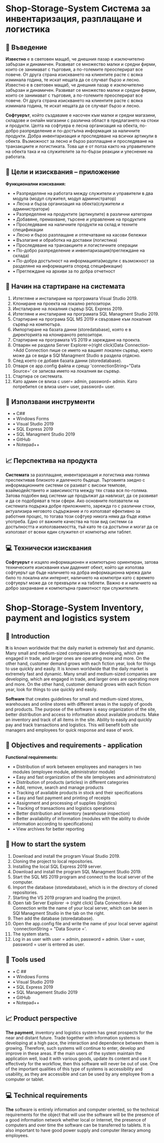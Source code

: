 # Shop-Storage-System Система за инвентаризация, разплащане и логистика

## :page_facing_up: Въведение
**Известно** е в световен мащаб, че днешния пазар е изключително забързан и динамичен. Развиват се множество малки и средни фирми, които се занимават с търговия, а по-големите преосперират все повече. От друга страна изискването на клиентите расте с всяка изминала година, те искат нещата да се случват бързо и лесно. Известно е в световен мащаб, че днешния пазар е изключително забързан и динамичен. Развиват се множество малки и средни фирми, които се занимават с търговия, а по-големите преосперират все повече. От друга страна изискването на клиентите расте с всяка изминала година, те искат нещата да се случват бързо и лесно. 

**Софтуерът**, който създаваме е насочен към малки и средни магазини, складове и онлайн магазини с различна област в предлагането на стоки и продукти. Целта на софтуера е лесна организация на обекта, по-добро разпределение и по-достъпна информация за наличните продукти. Добра инвентаризация и проследяване на всички артикули в обекта. Възможност за лесно и бързо разплащане и проследяване на транзакциите и логистиката. Това ще е от полза както на управителите на обекта така и на служителите за по-бързи реакции и улеснение на работата.


## :pushpin: Цели и изисквания – приложение
**Функционални изисквания:**
* •	Разпределяне на работата между служители и управители в два модула (модул служител, модул администратор)
* •	Лесна и бърза организация на обекта(служители и администратори)
* •	Разпределяне на продуктите (артикулите) в различни категории
* •	Добавяне, премахване, търсене и управление на продуктите
* •	Проследяване на наличните продукти на склад и техните спецификации
* •	Лесно и бързо разплащане и отпечатване на касови бележки 
* •	Възлагане и обработка на доставки (логистика)
* •	Проследяване на транзакциите и логистичните операции
* •	По-добро разпределение и инвентаризация(преглеждане на склада)
* •	По-добра достъпност на информацията(модули с възможност за разделяне на информацията според спецификации)
* •	Преглеждане на архиви за по добра отчетност


## :electric_plug: Начин на стартиране на системата
1. Изтегляне и инсталиране на програмата Visual Studio 2019.
2. Клониране на проекта на локално репозитори.
3. Инсталиране на локалния сървър SQL Express 2019.
4. Изтегляне и инсталиране на програмата SQL Managment Studio 2019.
5. Стартиране на програма SQL MS 2019 и свързване към локалния сървър на компютъра.
6. Импортиране на базата данни (storedatabase), която е в директорията на клонираното репозитори.
7. Стартиране на програмата VS 2019 и зареждане на проекта.
8. Отварян не раздела Server Explorer->(right click)Data Connection->Add Connection пише се името на вашият локален сървър, което може да се види в SQl Managment Studio в раздела отдясно.
9. След което се добавя базата данни (storedatabase). 
10. Отваря се app.config файла и срещу 'connectionString="Data Source=' се записва името на локалния ви сървър.
11. Стартира се системата.
12. Като админ се влиза с user= admin, password= admin. Като потребител се влиза user= user, password= user.


## :wrench: Използвани инструменти
* • C## 
* • Windows Forms
* • Visual Studio 2019
* • SQL Express 2019
* • SQL Managment Studio 2019
* • GitHub
* • Notepad++


## :chart_with_upwards_trend: Перспектива на продукта
**Системата** за разплащане, инвентаризация и логистика има голяма преспективав близкото и далечното бъдеще. Търговията заедно с информационните системи се разиват с високи темпове, взаймодействието и зависимостта между тях става вся по-голяма. Затова подобен вид системи ще продължат да навлизат, да се развиват и да се подобряват в тези сфери. Ако основните ползватели на системата подържа добре приложнието, зарежда го с различни стоки, актуализира неговото съдържание и го използват ефективно за работния процес, то тогава този софтуер никога няма да бъде извън употреба. Едно от важните качества на този вид системи са достъпността и използваемостта, тъй като те са достъпни и могат да се използват от всеки един служител от компютър или таблет.


## :computer: Технически изисквания
**Софтуерът** е изцяло информационен и компютърно ориентиран, затова техническите изисквания към даденият обект, който ще използва софтуерът ще бъде наличието на добра информационна мрежа дали било то локална или интернет, наличието на компютри като с времето софтуерът може да се прехвърли и на таблети. Важно е и наличието на добро захранване и компютърна грамотност при служителите. 




# Shop-Storage-System Inventory, payment and logistics system

## :page_facing_up: Introduction
**It** is known worldwide that the daily market is extremely fast and dynamic. Many small and medium-sized companies are developing, which are engaged in trade, and larger ones are operating more and more. On the other hand, customer demand grows with each fiction year, look for things to use quickly and easily. It is known worldwide that the daily market is extremely fast and dynamic. Many small and medium-sized companies are developing, which are engaged in trade, and larger ones are operating more and more. On the other hand, customer demand grows with each fiction year, look for things to use quickly and easily.

**Software** that creates guidelines for small and medium-sized stores, warehouses and online stores with different areas in the supply of goods and products. The purpose of the software is easy organization of the site, better distribution and access to information about available products. Make an inventory and track of all items in the site. Ability to easily and quickly pay and track transactions and logistics. This will benefit both site managers and employees for quick response and ease of work.


## :pushpin: Objectives and requirements - application
**Functional requirements:**
* • Distribution of work between employees and managers in two modules (employee module, administrator module)
* • Easy and fast organization of the site (employees and administrators)
* • Distribution of products (articles) in different categories
* • Add, remove, search and manage products
* • Tracking of available products in stock and their specifications
* • Easy and fast payment and printing of receipts
* • Assignment and processing of supplies (logistics)
* • Tracking of transactions and logistics operations
* • Better distribution and inventory (warehouse inspection)
* • Better availability of information (modules with the ability to divide information according to specifications)
* • View archives for better reporting


## :electric_plug: How to start the system
1. Download and install the program Visual Studio 2019.
2. Cloning the project to local repositories.
3. Installing the local SQL Express 2019 server.
4. Download and install the program SQL Managment Studio 2019.
5. Start the SQL MS 2019 program and connect to the local server of the computer.
6. Import the database (storedatabase), which is in the directory of cloned repositories.
7. Starting the VS 2019 program and loading the project.
8. Open tab Server Explorer -> (right click) Data Connection-> Add Connection write the name of your local server, which can be seen in SQl Managment Studio in the tab on the right.
9. Then add the database (storedatabase).
10. Open the app.config file and write the name of your local server against 'connectionString = "Data Source ='.
11. The system starts.
12. Log in as user with user = admin, password = admin. User = user, password = user is entered as user.


## :wrench: Tools used
* • C ##
* • Windows Forms
* • Visual Studio 2019
* • SQL Express 2019
* • SQL Management Studio 2019
* • GitHub
* • Notepad++


## :chart_with_upwards_trend: Product perspective
**The payment**, inventory and logistics system has great prospects for the near and distant future. Trade together with information systems is developing at a high pace, the interaction and dependence between them is growing. Therefore, such systems will continue to enter, develop and improve in these areas. If the main users of the system maintain the application well, load it with various goods, update its content and use it effectively for the workflow, then this software will never be out of use. One of the important qualities of this type of systems is accessibility and usability, as they are accessible and can be used by any employee from a computer or tablet.


## :computer: Technical requirements
**The** software is entirely information and computer oriented, so the technical requirements for the object that will use the software will be the presence of a good information network whether local or Internet, the presence of computers and over time the software can be transferred to tablets. It is also important to have good power supply and computer literacy among employees.


